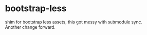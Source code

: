 # bootstrap-less
shim for bootstrap less assets, this got messy with submodule sync.  Another change forward.


